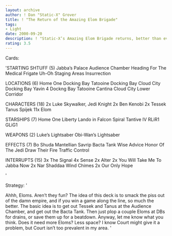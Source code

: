 ```yaml
---
layout: archive
author: ! Dan "Static-X" Grover
title: ! "The Return of the Amazing Elom Brigade"
tags:
- Light
date: 2000-09-20
description: ! "Static-X’s Amazing Elom Brigade returns, better than ever. Oh, and the Elom Brigade is a non-Profit organization."
rating: 3.5
---
```

Cards: 

'STARTING SHTUFF (5)
Jabba’s Palace Audience Chamber
Heading For The Medical Frigate
Uh-Oh
Staging Areas
Insurrection

LOCATIONS (6)
Home One Docking Bay
Tatooine Docking Bay
Cloud City Docking Bay
Yavin 4 Dockng Bay
Tatooine Cantina
Cloud City Lower Corridor

CHARACTERS (18)
2x Luke Skywalker, Jedi Knight
2x Ben Kenobi
2x Tessek
Tanus Spijek
11x Elom

STARSHIPS (7)
Home One
Liberty
Lando in Falcon
Spiral
Tantive IV
RLiR1
GLiG1

WEAPONS (2)
Luke’s Lightsaber
Obi-Wan’s Lightsaber

EFFECTS (7)
Bo Shuda
Mantellian Savrip
Bacta Tank
Wise Advice
Honor Of The Jedi
Draw Their Fire
Traffic Control

INTERRUPTS (15)
3x The Signal
4x Sense
2x Alter
2x You Will Take Me To Jabba Now
2x Nar Shaddaa Wind Chimes
2x Our Only Hope

'

Strategy: '

Ahhh, Eloms. Aren’t they fun? The idea of this deck is to smack the piss out of the damn empire, and if you win a game along the line, so much the better. The basic idea is to get out Tessek and Tanus at the Audience Chamber, and get out the Bacta Tank. Then just plop a couple Eloms at DBs for drains, or save them up for a beatdown. Anyway, let me know what you think. Does it need more Eloms? Less space? I know Court might give it a problem, but Court isn’t too prevalent in my area. '